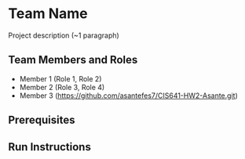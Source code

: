 # Team Name

Project description (~1 paragraph)

## Team Members and Roles

* Member 1 (Role 1, Role 2)
* Member 2 (Role 3, Role 4)
* Member 3 (https://github.com/asantefes7/CIS641-HW2-Asante.git)

## Prerequisites

## Run Instructions
